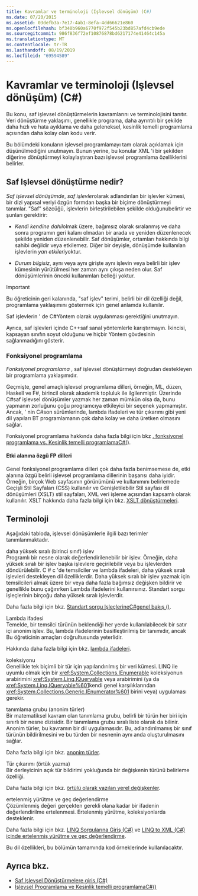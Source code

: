 ```yaml
---
title: Kavramlar ve terminoloji (Işlevsel dönüşüm) (C#)
ms.date: 07/20/2015
ms.assetid: 03defb3a-7e17-4ab1-8efa-4dd66621e860
ms.openlocfilehash: bf340b960a6770f972f545b23bd857afd4cb9ede
ms.sourcegitcommit: 986f836f72ef10876878bd6217174e41464c145a
ms.translationtype: MT
ms.contentlocale: tr-TR
ms.lasthandoff: 08/19/2019
ms.locfileid: "69594589"
---
```

# <a name="concepts-and-terminology-functional-transformation-c"></a>Kavramlar ve terminoloji (Işlevsel dönüşüm) (C#)
Bu konu, saf işlevsel dönüştürmelerin kavramlarını ve terminolojisini tanıtır. Veri dönüştürme yaklaşımı, genellikle programa, daha ayrıntılı bir şekilde daha hızlı ve hata ayıklama ve daha geleneksel, kesinlik temelli programlama açısından daha kolay olan kodu verir.  
  
 Bu bölümdeki konuların işlevsel programlamayı tam olarak açıklamak için düşünülmediğini unutmayın. Bunun yerine, bu konular XML 'i bir şekilden diğerine dönüştürmeyi kolaylaştıran bazı işlevsel programlama özelliklerini belirler.  
  
## <a name="what-is-pure-functional-transformation"></a>Saf Işlevsel dönüştürme nedir?  
 *Saf işlevsel dönüşümde*, *saf işlevler*olarak adlandırılan bir işlevler kümesi, bir dizi yapısal veriyi özgün formdan başka bir biçime dönüştürmeyi tanımlar. "Saf" sözcüğü, işlevlerin birleştirilebilen şekilde olduğunubelirtir ve şunları gerektirir:  
  
- *Kendi kendine dahil*olmak üzere, bağımsız olarak sıralanmış ve daha sonra programın geri kalanı olmadan bir arada ve yeniden düzenlenecek şekilde yeniden düzenlenebilir. Saf dönüşümler, ortamları hakkında bilgi sahibi değildir veya etkilemez. Diğer bir deyişle, dönüşümde kullanılan işlevlerin *yan etkileri*yoktur.  
  
- *Durum bilgisiz*, aynı veya aynı girişte aynı işlevin veya belirli bir işlev kümesinin yürütülmesi her zaman aynı çıkışa neden olur. Saf dönüşümlerinin önceki kullanımları belleği yoktur.  
  
> [!IMPORTANT]
>  Bu öğreticinin geri kalanında, "saf işlev" terimi, belirli bir dil özelliği değil, programlama yaklaşımını göstermek için genel anlamda kullanılır.  
>   
>  Saf işlevlerin ' de C#Yöntem olarak uygulanması gerektiğini unutmayın.  
>   
>  Ayrıca, saf işlevleri içinde C++saf sanal yöntemlerle karıştırmayın. İkincisi, kapsayan sınıfın soyut olduğunu ve hiçbir Yöntem gövdesinin sağlanmadığını gösterir.  
  
### <a name="functional-programming"></a>Fonksiyonel programlama  
 *Fonksiyonel programlama* , saf işlevsel dönüştürmeyi doğrudan destekleyen bir programlama yaklaşımıdır.  
  
 Geçmişte, genel amaçlı işlevsel programlama dilleri, örneğin, ML, düzen, Haskell ve F#, birincil olarak akademik topluluk ile ilgilenmiştir. Üzerinde C#saf işlevsel dönüşümler yazmak her zaman mümkün olsa da, bunu yapmanın zorluğunu çoğu programcıya etkileyici bir seçenek yapmamıştır. Ancak, ' nin C#son sürümlerinde, lambda ifadeleri ve tür çıkarımı gibi yeni dil yapıları BT programlamanın çok daha kolay ve daha üretken olmasını sağlar.  
  
 Fonksiyonel programlama hakkında daha fazla bilgi için bkz [. fonksiyonel programlama vs. Kesinlik temelli programlamaC#(](./functional-programming-vs-imperative-programming.md)).  
  
#### <a name="domain-specific-fp-languages"></a>Etki alanına özgü FP dilleri  
 Genel fonksiyonel programlama dilleri çok daha fazla benimsemese de, etki alanına özgü belirli işlevsel programlama dillerinin başarısı daha iyidir. Örneğin, birçok Web sayfasının görünümünü ve kullanımını belirlemede Geçişli Stil Sayfaları (CSS) kullanılır ve Genişletilebilir Stil sayfası dil dönüşümleri (XSLT) stil sayfaları, XML veri işleme açısından kapsamlı olarak kullanılır. XSLT hakkında daha fazla bilgi için bkz. [XSLT dönüştürmeleri](../../../../standard/data/xml/xslt-transformations.md).  
  
## <a name="terminology"></a>Terminoloji  
 Aşağıdaki tabloda, işlevsel dönüşümlerle ilgili bazı terimler tanımlanmaktadır.  
  
 daha yüksek sıralı (birinci sınıf) işlev  
 Programlı bir nesne olarak değerlendirilenebilir bir işlev. Örneğin, daha yüksek sıralı bir işlev başka işlevlere geçirilebilir veya bu işlevlerden döndürülebilir. C # c 'de temsilciler ve lambda ifadeleri, daha yüksek sıralı işlevleri destekleyen dil özelliklerdir. Daha yüksek sıralı bir işlev yazmak için temsilcileri almak üzere bir veya daha fazla bağımsız değişken bildirir ve genellikle bunu çağırırken Lambda ifadelerini kullanırsınız. Standart sorgu işleçlerinin birçoğu daha yüksek sıralı işlevlerdir.  
  
 Daha fazla bilgi için bkz. [Standart sorgu IşleçlerineC#genel bakış ()](./standard-query-operators-overview.md).  
  
 Lambda ifadesi  
 Temelde, bir temsilci türünün beklendiği her yerde kullanılabilecek bir satır içi anonim işlev. Bu, lambda ifadelerinin basitleştirilmiş bir tanımıdır, ancak Bu öğreticinin amaçları doğrultusunda yeterlidir.  
  
 Hakkında daha fazla bilgi için bkz. [lambda ifadeleri](../../statements-expressions-operators/lambda-expressions.md).  
  
 koleksiyonu  
 Genellikle tek biçimli bir tür için yapılandırılmış bir veri kümesi. LINQ ile uyumlu olmak için bir <xref:System.Collections.IEnumerable> koleksiyonun arabirimini <xref:System.Linq.IQueryable> veya arabirimini (ya da <xref:System.Linq.IQueryable%601>kendi genel karşılıklarından <xref:System.Collections.Generic.IEnumerator%601> birini veya) uygulaması gerekir.  
  
 tanımlama grubu (anonim türler)  
 Bir matematiksel kavram olan tanımlama grubu, belirli bir türün her biri için sınırlı bir nesne dizisidir. Bir tanımlama grubu sıralı liste olarak da bilinir. Anonim türler, bu kavramın bir dil uygulamasıdır. Bu, adlandırılmamış bir sınıf türünün bildirilmesini ve bu türden bir nesnenin aynı anda oluşturulmasını sağlar.  
  
 Daha fazla bilgi için bkz. [anonim türler](../../classes-and-structs/anonymous-types.md).  
  
 Tür çıkarımı (örtük yazma)  
 Bir derleyicinin açık tür bildirimi yokluğunda bir değişkenin türünü belirleme özelliği.  
  
 Daha fazla bilgi için bkz. [örtülü olarak yazılan yerel değişkenler](../../classes-and-structs/implicitly-typed-local-variables.md).  
  
 ertelenmiş yürütme ve geç değerlendirme  
 Çözümlenmiş değeri gerçekten gerekli olana kadar bir ifadenin değerlendirilme ertelenmesi. Ertelenmiş yürütme, koleksiyonlarda desteklenir.  
  
 Daha fazla bilgi için bkz. [LINQ Sorgularına Giriş (C#)](./introduction-to-linq-queries.md) ve [LINQ to XML (C#) içinde ertelenmiş yürütme ve geç değerlendirme](./deferred-execution-and-lazy-evaluation-in-linq-to-xml.md).  
  
 Bu dil özellikleri, bu bölümün tamamında kod örneklerinde kullanılacaktır.  
  
## <a name="see-also"></a>Ayrıca bkz.

- [Saf Işlevsel Dönüştürmelere giriş (C#)](./introduction-to-pure-functional-transformations.md)
- [İşlevsel Programlama ve Kesinlik temelli programlamaC#()](./functional-programming-vs-imperative-programming.md)

